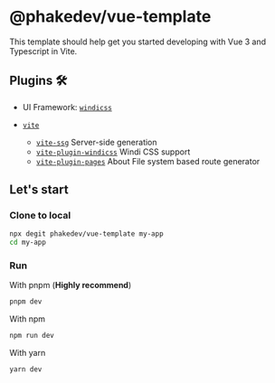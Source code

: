 # @phakedev/vue-template

This template should help get you started developing with Vue 3 and Typescript in Vite.

## Plugins 🛠️

- UI Framework: [`windicss`](https://github.com/windicss/windicss)

- [`vite`](http://vitejs.dev/)
  - [`vite-ssg`](https://github.com/antfu/vite-ssg) Server-side generation
  - [`vite-plugin-windicss`](https://github.com/windicss/vite-plugin-windicss) Windi CSS support
  - [`vite-plugin-pages`](https://github.com/hannoeru/vite-plugin-pages) About File system based route generator

## Let's start

### Clone to local

```bash
npx degit phakedev/vue-template my-app
cd my-app
```

### Run

With pnpm (**Highly recommend**)

```bash
pnpm dev
```

With npm

```bash
npm run dev
```

With yarn

```bash
yarn dev
```
